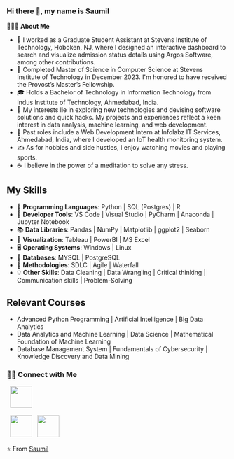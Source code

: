 ### Hi there 👋, my name is Saumil

👨🏻‍💻 **About Me**
- 💼 I worked as a Graduate Student Assistant at Stevens Institute of Technology, Hoboken, NJ, where I designed an interactive dashboard to search and visualize admission status details using Argos Software, among other contributions.
- 🔭 Completed Master of Science in Computer Science at Stevens Institute of Technology in December 2023. I'm honored to have received the Provost’s Master’s Fellowship.
- 🎓 Holds a Bachelor of Technology in Information Technology from Indus Institute of Technology, Ahmedabad, India.
- 🤔 My interests lie in exploring new technologies and devising software solutions and quick hacks. My projects and experiences reflect a keen interest in data analysis, machine learning, and web development.
- 💼 Past roles include a Web Development Intern at Infolabz IT Services, Ahmedabad, India, where I developed an IoT health monitoring system.
- ✍️ As for hobbies and side hustles, I enjoy watching movies and playing sports.
- ☕ I believe in the power of a meditation to solve any stress.


## My Skills

- 🐍 **Programming Languages**: Python | SQL (Postgres) | R
- 🔨 **Developer Tools**: VS Code | Visual Studio | PyCharm | Anaconda | Jupyter Notebook
- 📚 **Data Libraries**: Pandas | NumPy | Matplotlib | ggplot2 | Seaborn
- 🎨 **Visualization**: Tableau | PowerBI | MS Excel
- 🖥 **Operating Systems**: Windows | Linux
- 💾 **Databases**: MYSQL | PostgreSQL
- 🚀 **Methodologies**: SDLC | Agile | Waterfall
- 💡 **Other Skills**: Data Cleaning | Data Wrangling | Critical thinking | Communication skills | Problem-Solving





## Relevant Courses

- Advanced Python Programming  | Artificial Intelligence | Big Data Analytics
- Data Analytics and Machine Learning | Data Science |  Mathematical Foundation of Machine Learning
- Database Management System | Fundamentals of Cybersecurity | Knowledge Discovery and Data Mining



<h3> 🤝🏻 Connect with Me </h3>

<p align="center"><p>
  &nbsp; <a href="https://x.com/Saumilvtrivedi6" target="_blank" rel="noopener noreferrer"><img src="https://img.icons8.com/plasticine/100/000000/external-link.png" width="50" /></a>
</p>
&nbsp; <a href="https://www.linkedin.com/in/saumilvtrivedi0611/" target="_blank" rel="noopener noreferrer"><img src="https://img.icons8.com/plasticine/100/000000/linkedin.png" width="50" /></a>
&nbsp; <a href="mailto:saumil39@outlook.com" target="_blank" rel="noopener noreferrer"><img src="https://img.icons8.com/color/48/000000/microsoft-outlook-2019--v1.png" width="50" /></a>
</p>


⭐️ From [Saumil](https://github.com/saumilvtrivedi)
